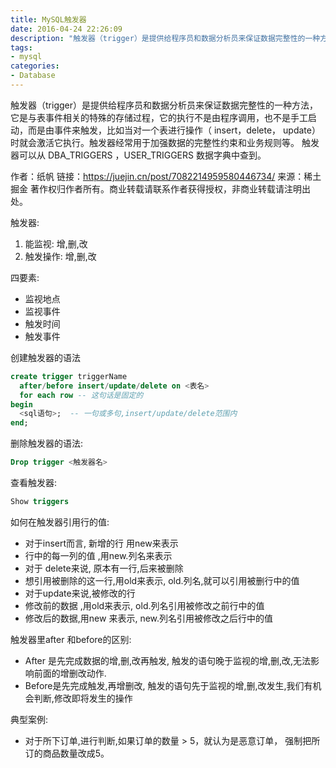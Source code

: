 ```yaml
---
title: MySQL触发器
date: 2016-04-24 22:26:09
description: "触发器（trigger）是提供给程序员和数据分析员来保证数据完整性的一种方法，触发器经常用于加强数据的完整性约束和业务规则等。"
tags:
- mysql
categories:
- Database
---
```

触发器（trigger）是提供给程序员和数据分析员来保证数据完整性的一种方法，它是与表事件相关的特殊的存储过程，它的执行不是由程序调用，也不是手工启动，而是由事件来触发，比如当对一个表进行操作（ insert，delete， update）时就会激活它执行。触发器经常用于加强数据的完整性约束和业务规则等。 触发器可以从 DBA_TRIGGERS ，USER_TRIGGERS 数据字典中查到。

作者：纸帆
链接：https://juejin.cn/post/7082214959580446734/
来源：稀土掘金
著作权归作者所有。商业转载请联系作者获得授权，非商业转载请注明出处。

触发器:
1. 能监视: 增,删,改
2. 触发操作: 增,删,改

四要素:
- 监视地点
- 监视事件
- 触发时间
- 触发事件

创建触发器的语法
```sql
create trigger triggerName
  after/before insert/update/delete on <表名>
  for each row -- 这句话是固定的
begin
  <sql语句>;  -- 一句或多句,insert/update/delete范围内
end;
```
删除触发器的语法:
```sql
Drop trigger <触发器名>
```
查看触发器:
```sql
Show triggers
```
如何在触发器引用行的值:
- 对于insert而言, 新增的行 用new来表示
- 行中的每一列的值 ,用new.列名来表示
- 对于 delete来说, 原本有一行,后来被删除
- 想引用被删除的这一行,用old来表示,  old.列名,就可以引用被删行中的值
- 对于update来说,被修改的行
- 修改前的数据 ,用old来表示, old.列名引用被修改之前行中的值
- 修改后的数据,用new 来表示, new.列名引用被修改之后行中的值

触发器里after 和before的区别:
- After 是先完成数据的增,删,改再触发,
触发的语句晚于监视的增,删,改,无法影响前面的增删改动作.
- Before是先完成触发,再增删改,
触发的语句先于监视的增,删,改发生,我们有机会判断,修改即将发生的操作

典型案例:
- 对于所下订单,进行判断,如果订单的数量 > 5，就认为是恶意订单，
强制把所订的商品数量改成5。
